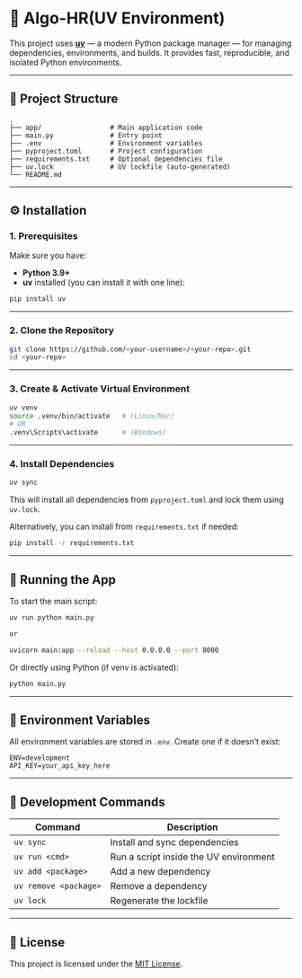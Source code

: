# 🐍 Algo-HR(UV Environment)

This project uses **[uv](https://docs.astral.sh/uv/)** — a modern Python package manager — for managing dependencies, environments, and builds.
It provides fast, reproducible, and isolated Python environments.

---

## 🚀 Project Structure

```
.
├── app/                 # Main application code
├── main.py              # Entry point
├── .env                 # Environment variables
├── pyproject.toml       # Project configuration
├── requirements.txt     # Optional dependencies file
├── uv.lock              # UV lockfile (auto-generated)
└── README.md
```

---

## ⚙️ Installation

### 1. Prerequisites

Make sure you have:

* **Python 3.9+**
* **uv** installed (you can install it with one line):

```bash
pip install uv
```

---

### 2. Clone the Repository

```bash
git clone https://github.com/<your-username>/<your-repo>.git
cd <your-repo>
```

---

### 3. Create & Activate Virtual Environment

```bash
uv venv
source .venv/bin/activate   # (Linux/Mac)
# OR
.venv\Scripts\activate      # (Windows)
```

---

### 4. Install Dependencies

```bash
uv sync
```

This will install all dependencies from `pyproject.toml` and lock them using `uv.lock`.

Alternatively, you can install from `requirements.txt` if needed:

```bash
pip install -r requirements.txt
```

---

## 🧠 Running the App

To start the main script:

```bash
uv run python main.py

or 

uvicorn main:app --reload --host 0.0.0.0 --port 8000
```

Or directly using Python (if venv is activated):

```bash
python main.py
```

---

## 🧩 Environment Variables

All environment variables are stored in `.env`.
Create one if it doesn’t exist:

```
ENV=development
API_KEY=your_api_key_here
```

---

## 🧪 Development Commands

| Command               | Description                            |
| --------------------- | -------------------------------------- |
| `uv sync`             | Install and sync dependencies          |
| `uv run <cmd>`        | Run a script inside the UV environment |
| `uv add <package>`    | Add a new dependency                   |
| `uv remove <package>` | Remove a dependency                    |
| `uv lock`             | Regenerate the lockfile                |

---

## 🧾 License

This project is licensed under the [MIT License](LICENSE).


